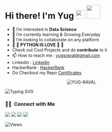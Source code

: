 # Hi there! I'm Yug <img src="https://media.giphy.com/media/hvRJCLFzcasrR4ia7z/giphy.gif" width="29px">  <img src="https://github.com/TheDudeThatCode/TheDudeThatCode/blob/master/Assets/Developer.gif" width="45px">

- 👀 I’m interested in **Data Science**
- 🌱 I’m currently learning & Growing Everyday
- 💞️ I’m looking to collaborate on any platform
- 💖 💖 **PYTHON IS LOVE** 💖 💖
- Check out Cool Projects and do **contribute** to it
- 📫 How to reach me : yugsraval@gmail.com
- Linkedin : <a href="https://www.linkedin.com/in/yug-raval-6111a9171/">Linkedin</a>
- HackerRank : <a href="https://www.hackerrank.com/yugsraval">HackerRank</a>
- Do Checkout my Repo <a href="https://github.com/YUG-RAVAL/Certificates">Certificates</a>


<p align="center"> <img src="https://github-readme-stats.vercel.app/api?username=YUG-RAVAL&show_icons=true&theme=gotham" alt="YUG-RAVAL" />
  
![Typing SVG](https://readme-typing-svg.herokuapp.com?width=640&lines=Do+Checkout+my+Repos+You+Will+find+Something+Interesting😜+......) 


### 🤝🏻 &nbsp;Connect with Me

<p align="center">

<a href="https://www.linkedin.com/in/yug-raval-6111a9171/"><img src="https://img.shields.io/badge/-Yug%20Raval-0077B5?style=flat-square&logo=Linkedin&logoColor=white"/></a>
<a href="mailto:yugsraval@gmail.com"><img src="https://img.shields.io/badge/-yugsraval@gmail.com-D14836?style=flat-square&logo=Gmail&logoColor=white"/></a>
<a href="https://www.hackerrank.com/yugsraval"><img src="https://img.shields.io/badge/-@yugraval-333333?style=flat-square&logo=hackerrank"/></a>
<a href="https://www.instagram.com/yug._.8/"><img src="https://img.shields.io/badge/-@yug._.8-E4405F?style=flat-square&logo=Instagram&logoColor=white"/></a>

</p>
  
  
![Views](https://komarev.com/ghpvc/?username=YUG-RAVAL)
  


<!---
YUG-RAVAL/YUG-RAVAL is a ✨ special ✨ repository because its `README.md` (this file) appears on your GitHub profile.
You can click the Preview link to take a look at your changes.
--->
